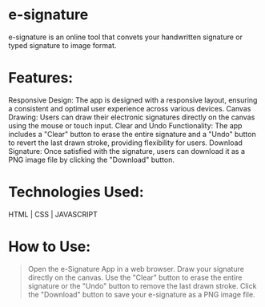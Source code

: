 # e-signature 
e-signature is an online tool that convets your handwritten signature or typed signature to image format.

# Features:
Responsive Design: The app is designed with a responsive layout, ensuring a consistent and optimal user experience across various devices.
Canvas Drawing: Users can draw their electronic signatures directly on the canvas using the mouse or touch input.
Clear and Undo Functionality: The app includes a "Clear" button to erase the entire signature and a "Undo" button to revert the last drawn stroke, providing flexibility for users.
Download Signature: Once satisfied with the signature, users can download it as a PNG image file by clicking the "Download" button.

# Technologies Used:
HTML | CSS | JAVASCRIPT

# How to Use:
>Open the e-Signature App in a web browser.
>Draw your signature directly on the canvas.
>Use the "Clear" button to erase the entire signature or the "Undo" button to remove the last drawn stroke.
>Click the "Download" button to save your e-signature as a PNG image file.
